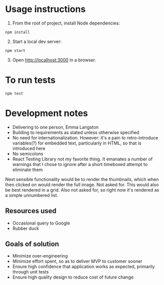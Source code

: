 # Usage instructions

1. From the root of project, install Node dependencies:

 `npm install`

2. Start a local dev server:

  `npm start`

3. Open [http://localhost:3000](http://localhost:3000) in a browser.

# To run tests

  `npm test`

# Development notes

- Delivering to one person, Emma Langston
- Building to requirements as stated unless otherwise specified
- No need for internationalization. However: it's a pain to retro-introduce variables(?) for embedded text, particularly in HTML, so that is introduced here
- No semicolons
- React Testing Library not my favorite thing. It emanates a number of warnings that I chose to ignore after a short timeboxed attempt to eliminate them

Next sensible functionality would be to render the thumbnails, which when then clicked on would render the full image. Not asked for.
This would also be best rendered in a grid. Also not asked for, so right now it's rendered as a simple unnumbered list.

## Resources used

- Occasional query to Google
- Rubber duck

## Goals of solution

- Minimize over-engineering
- Minimize effort spent, so as to deliver MVP to customer sooner
- Ensure high confidence that application works as expected, primarily through unit tests
- Ensure high quality design to reduce cost of future change

